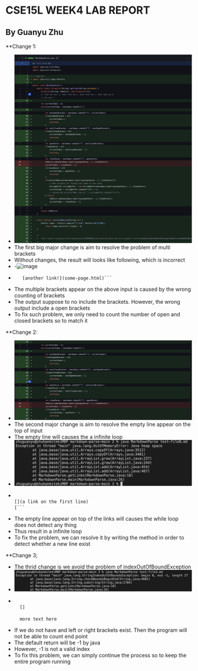 # CSE15L WEEK4 LAB REPORT
## By Guanyu Zhu 

**Change 1:
- ![image](Screen%20Shot%202022-01-28%20at%202.34.03%20PM.png)
- The first big major change is aim to resolve the problem of multi brackets
- Without changes, the result will looks like following, which is incorrect
- -![image]()
- ```[a link!]((https://something.com))
     [another link!](some-page.html)```
- The multiple brackets appear on the above input is caused by the wrong counting of brackets
- The output suppose to no include the brackets. However, the wrong output include a open brackets
- To fix such problem, we only need to count the number of open and closed brackets so to match it

**Change 2:
- ![image](Screen%20Shot%202022-01-28%20at%202.53.30%20PM.png)
- The second major change is aim to resolve the empty line appear on the top of input
- The empty line will causes the a infinite loop
- ![image](Screen%20Shot%202022-01-28%20at%203.05.10%20PM.png)
- ```
  
  [](a link on the first line)
  [```
- The empty line appear on top of the links will causes the while loop does not detect any thing
- Thus result in a infinite loop
- To fix the problem, we can resolve it by writing the method in order to detect whether a new line exist

**Change 3;
- The thrid change is we avoid the problem of indexOutOfBoundException
- ![image](Screen%20Shot%202022-01-28%20at%203.30.19%20PM.png)
- ```# title

    []

    more text here
  ```
- If we do not have and left or right brackets exist. Then the program will not be able to count end point
- The default return will be -1 by java
- However, -1 is not a valid index
- To fix this problem, we can simply continue the process so to keep the entire program running
